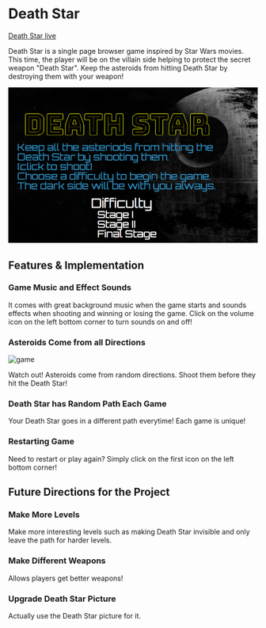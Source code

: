# Death Star

[Death Star live][heroku]

Death Star is a single page browser game inspired by Star Wars movies.
This time, the player will be on the villain side helping to protect the
secret weapon "Death Star". Keep the asteroids from hitting Death Star by
destroying them with your weapon!

![game](./docs/wireframes/start-demo.png)

[heroku]: https://kobe1104.github.io/Death-Star/

## Features & Implementation

### Game Music and Effect Sounds
  It comes with great background music when the game starts and
  sounds effects when shooting and winning or losing the game.
  Click on the volume icon on the left bottom corner to turn sounds on
  and off!
### Asteroids Come from all Directions
![game](http://res.cloudinary.com/corgi1989/image/upload/c_scale,w_777/v1481743605/Screen_Shot_2016-12-14_at_11.23.40_AM_iyzmcr.png)

  Watch out! Asteroids come from random directions. Shoot them before they
  hit the Death Star!
### Death Star has Random Path Each Game
  Your Death Star goes in a different path everytime! Each game is unique!
### Restarting Game
  Need to restart or play again? Simply click on the first icon on the left
  bottom corner!

## Future Directions for the Project

### Make More Levels
  Make more interesting levels such as making Death Star invisible and
  only leave the path for harder levels.
### Make Different Weapons
  Allows players get better weapons!
### Upgrade Death Star Picture
  Actually use the Death Star picture for it.
